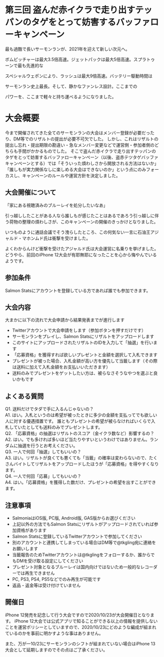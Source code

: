 # 第三回 盗んだ赤イクラで走り出すテッパンのタゲをとって妨害するバッファローキャンペーン

<div id="overview">
<!-- <div id="title">
浮き輪に新しい力をのせて。
</div> -->

最も過酷で長いサーモンランが、2021年を迎えて新しい次元へ。

ボムピッチャーは最大3.5倍高速。ジェットパックは最大5倍高速。スプラトゥーンで最も先進的な

スペシャルウェポンにより、ラッシュは最大9倍高速。バッテリー駆動時間は

サーモンラン史上最長。そして、静かなファンレス設計。ここまでの

パワーを、ここまで軽々と持ち運べるようになりました。

</div>

# 大会概要
今まで開催されてきた全てのサーモンランの大会はメンバー登録が必要だったり、DM等でのリザルトの提出が必要不可欠でした。
しかし、これはリザルトの提出し忘れ・提出期限の勘違い・急なメンバー変更などで運営側・参加者側のどちらも手間がかかるものでした。
そこで盗んだ赤イクラで走り出すテッパンのタゲをとって妨害するバッファローキャンペーン（以後、盗赤テツタゲバッファキャンペーンとする）では「そういった煩わしさから開放される方法はないか」「誰しもが実力関係なしに楽しめる大会はできないのか」という点にのみフォーカスし、キャンペーンのルールや運営方針を決定しました。

## 大会開催について
「家にある視聴済みのブルーレイを処分したいなあ」

引っ越ししたことがある人なら誰しもが感じたことはあるであろう引っ越しに伴う荷物の整理の煩わしさが、このキャンペーンの開催のきっかけとなりました。

いつものように通話会議でそう洩らしたところ、この何気ない一言に石油王アジャルド・マホンムド氏は衝撃を受けました。

よくわからんけど衝撃を受けたアジャルド氏は大会運営に名乗りを挙げました。どうやら、前回のiPhone 12大会が有耶無耶になったことを心から悔やんでいるようです。

## 参加条件
Salmon Statsにアカウントを登録している方であれば誰でも参加できます。

## 大会内容

大まかに以下の流れで大会申請から結果発表までが進行します

* Twitterアカウントで大会申請をします（参加ボタンを押すだけです）
* サーモンランをプレイし、Salmon Statsにリザルトをアップロードします
* このサイトにアップロードされたリザルトのIDを入力して「抽選」を行います
* 「応募資格」を獲得すれば欲しいプレゼントと金額を選択して入札できます
* プレゼントが被った場合、入札金額が高い方を優先して当籤します（その際は送料に加えて入札金額をお支払いいただきます）
* 送料のみでプレゼントをゲットしたい方は、被らなさそうなやつを選ぶと良いかもです

## よくある質問
<div id="qanda">
<div class="question">
Q1. 送料だけでタダで手に入るんじゃないの？
</div>
<div class="answer">
A1. はい。入札というのは希望が被ったときに多少の金額を支払ってでも欲しい人に対する優遇措置です。
誰ともプレゼントの希望が被らなければいくらで入札していたとしても送料のみでプレゼントします。
</div>

<div class="question">
Q2. 「応募資格」の抽選はリザルトのスコア（金イクラ数など）影響するの？
</div>
<div class="answer">
A2. はい。でも多ければ多いほど当たりやすいというわけではありません。ランダムに抽選を行うとお考えください。 
</div>

<div class="question">
Q3. 一人で何回「抽選」してもいいの？
</div>
<div class="answer">
A3. はい。リザルトが良くても悪くても「当籤」の確率は変わらないので、たくさんバイトしてリザルトをアップロードしたほうが「応募資格」を得やすくなります。
</div>

<div class="question">
Q4. 一人で何回「応募」してもいいの？
</div>
<div class="answer">
A4. はい。「応募資格」を獲得した数だけ、プレゼントの希望を出すことができます。
</div>
</div>

## 注意事項

* SalmoniaはiOS版, PC版, Android版, GAS版からお選びください
* 上記以外の方法でもSalmon Statsにリザルトがアップロードされていれば参加資格があります
* Salmon Statsに登録しているTwitterアカウントで参加してください
* 別のアカウントと連携してしまっている場合はDM等で@tkgling宛に連絡をお願いします
* 当籤報告のためTwitterアカウントは@tkglingをフォローするか、誰からでもDMを受け取る設定にしてください
* プレゼント対象となるブルーレイは国内向けではないため一般的なレコーダーでは再生できません
* PC, PS3, PS4, PS5などでのみ再生が可能です
* 返品・返金等は受け付けていません

## 開催日

iPhone 12発売を記念して行う大会ですので2020/10/23が大会開催日となります。
iPhone 12大会では公式アプリで知ることができる以上の情報を提供しないことを運営ポリシーとしていますので、2020/10/23にどのような編成が組まれているのかを事前に明かすような事はありません。

また、万が一10/23にサーモンランのシフトが組まれていない場合はiPhone 13大会として延期しますのでその点はご了承ください。